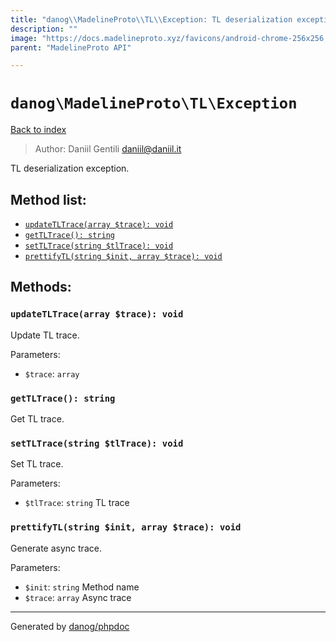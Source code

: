 ```yaml
---
title: "danog\\MadelineProto\\TL\\Exception: TL deserialization exception."
description: ""
image: "https://docs.madelineproto.xyz/favicons/android-chrome-256x256.png"
parent: "MadelineProto API"

---
```

# `danog\MadelineProto\TL\Exception`
[Back to index](../../../index.html)

> Author: Daniil Gentili <daniil@daniil.it>  
  

TL deserialization exception.  




## Method list:
* [`updateTLTrace(array $trace): void`](#updatetltracearray-trace-void)
* [`getTLTrace(): string`](#gettltrace-string)
* [`setTLTrace(string $tlTrace): void`](#settltracestring-tltrace-void)
* [`prettifyTL(string $init, array $trace): void`](#prettifytlstring-init-array-trace-void)

## Methods:
### `updateTLTrace(array $trace): void`

Update TL trace.


Parameters:

* `$trace`: `array`   



### `getTLTrace(): string`

Get TL trace.



### `setTLTrace(string $tlTrace): void`

Set TL trace.


Parameters:

* `$tlTrace`: `string` TL trace  



### `prettifyTL(string $init, array $trace): void`

Generate async trace.


Parameters:

* `$init`: `string` Method name  
* `$trace`: `array` Async trace  



---
Generated by [danog/phpdoc](https://phpdoc.daniil.it)
